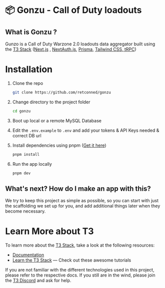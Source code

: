 # 📦 Gonzu - Call of Duty loadouts

## **What is Gonzu ?**

Gunzo is a Call of Duty Warzone 2.0 loadouts data aggregator built using the [T3 Stack](https://create.t3.gg/) ([Next.js](https://nextjs.org) , [NextAuth.js](https://next-auth.js.org), [Prisma](https://prisma.io), [Tailwind CSS](https://tailwindcss.com),[ tRPC](https://trpc.io))

# Installation

1. Clone the repo

   ```sh
   git clone https://github.com/retconned/gonzu
   ```

2. Change directory to the project folder

   ```sh
   cd gonzu
   ```

3. Boot up local or a remote MySQL Database

4. Edit the `.env.example` to `.env` and add your tokens & API Keys needed & correct DB url

5. Install dependencies using pnpm ([Get it here](https://pnpm.io/installation))

   ```sh
   pnpm install
   ```

6. Run the app locally

   ```sh
   pnpm dev
   ```

## What's next? How do I make an app with this?

We try to keep this project as simple as possible, so you can start with just the scaffolding we set up for you, and add additional things later when they become necessary.

# Learn More about T3

To learn more about the [T3 Stack](https://create.t3.gg/), take a look at the following resources:

- [Documentation](https://create.t3.gg/)
- [Learn the T3 Stack](https://create.t3.gg/en/faq#what-learning-resources-are-currently-available) — Check out these awesome tutorials

If you are not familiar with the different technologies used in this project, please refer to the respective docs. If you still are in the wind, please join the [T3 Discord](https://t3.gg/discord) and ask for help.
